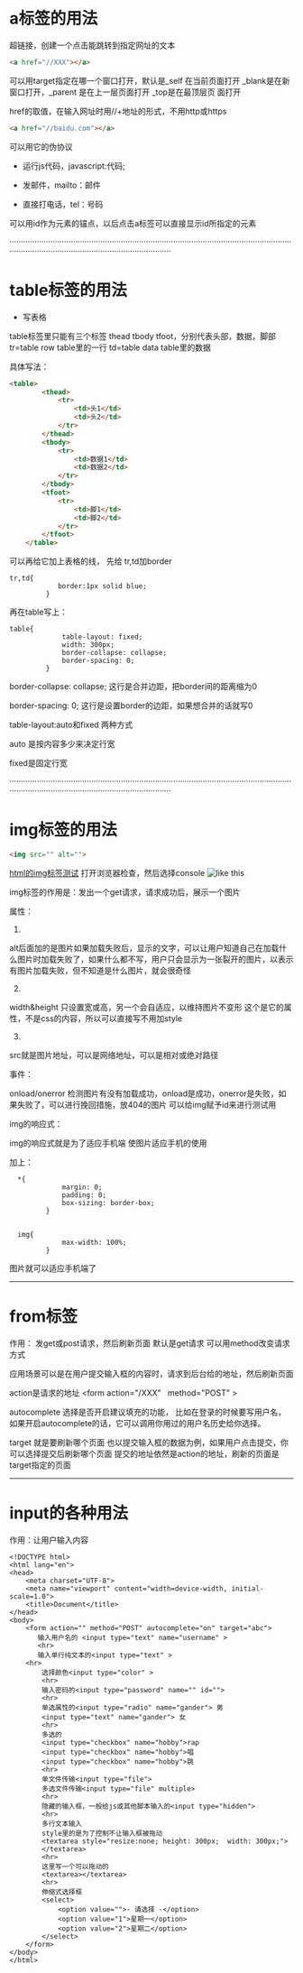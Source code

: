 # a标签的用法

  超链接，创建一个点击能跳转到指定网址的文本
```html
<a href="//XXX"></a>
```

  可以用target指定在哪一个窗口打开，默认是_self 在当前页面打开 
  _blank是在新窗口打开，_parent 是在上一层页面打开 _top是在最顶层页
  面打开


  href的取值，在输入网址时用//+地址的形式，不用http或https
  ```html
<a href="//baidu.com"></a>
```


  可以用它的伪协议
  * 运行js代码，javascript:代码;  
  
  * 发邮件，mailto：邮件
  
  * 直接打电话，tel：号码


  可以用id作为元素的锚点，以后点击a标签可以直接显示id所指定的元素
  


···································································································································································································


  # table标签的用法
  * 写表格

  table标签里只能有三个标签
  thead tbody tfoot，分别代表头部，数据，脚部
  tr=table row   table里的一行
  td=table data  table里的数据


具体写法：
```html
<table>
        <thead>
            <tr>
                <td>头1</td>
                <td>头2</td>
            </tr>
        </thead>
        <tbody>
            <tr>
                <td>数据1</td>
                <td>数据2</td>
            </tr>
        </tbody>
        <tfoot>
            <tr>
                <td>脚1</td>
                <td>脚2</td>
            </tr>
        </tfoot>
    </table>
```
可以再给它加上表格的线，
先给 tr,td加border
```
tr,td{
            border:1px solid blue;
         }
```
再在table写上：
```
table{
             table-layout: fixed;
             width: 300px;
             border-collapse: collapse;
             border-spacing: 0;
         }
```
border-collapse: collapse;   这行是合并边距，把border间的距离缩为0


border-spacing: 0;   这行是设置border的边距，如果想合并的话就写0

table-layout:auto和fixed  两种方式


auto 是按内容多少来决定行宽


fixed是固定行宽

···································································································································································································



# img标签的用法
```html
<img src="" alt="">
```
[html的img标签测试](/HTML展示/img.html)
打开浏览器检查，然后选择console
![like this](/图片集成/404111.png)

img标签的作用是：发出一个get请求，请求成功后，展示一个图片


属性：

1.
alt后面加的是图片如果加载失败后，显示的文字，可以让用户知道自己在加载什么图片时加载失败了，如果什么都不写，用户只会显示为一张裂开的图片，以表示有图片加载失败，但不知道是什么图片，就会很奇怪

2.
width&height
只设置宽或高，另一个会自适应，以维持图片不变形
这个是它的属性，不是css的内容，所以可以直接写不用加style

3.
src就是图片地址，可以是网络地址，可以是相对或绝对路径


事件：

onload/onerror
检测图片有没有加载成功，onload是成功，onerror是失败，如果失败了，可以进行挽回措施，放404的图片
可以给img赋予id来进行测试用



img的响应式：



img的响应式就是为了适应手机端
使图片适应手机的使用

加上：
```
  *{
             margin: 0;
             padding: 0;
             box-sizing: border-box;
         }


  img{
             max-width: 100%;
         }

```
图片就可以适应手机端了






---------------------------
# from标签

作用：
发get或post请求，然后刷新页面
默认是get请求
可以用method改变请求方式

应用场景可以是在用户提交输入框的内容时，请求到后台给的地址，然后刷新页面


action是请求的地址
<form action="/XXX"   method="POST" ></form>

autocomplete 选择是否开启建议填充的功能，
比如在登录的时候要写用户名，如果开启autocomplete的话，它可以调用你用过的用户名历史给你选择。


target 就是要刷新哪个页面
也以提交输入框的数据为例，如果用户点击提交，你可以选择提交后刷新哪个页面
提交的地址依然是action的地址，刷新的页面是target指定的页面


-------------------------------------------
# input的各种用法
作用：让用户输入内容
```
<!DOCTYPE html>
<html lang="en">
<head>
    <meta charset="UTF-8">
    <meta name="viewport" content="width=device-width, initial-scale=1.0">
    <title>Document</title>
</head>
<body>
    <form action="" method="POST" autocomplete="on" target="abc">
       输入用户名的 <input type="text" name="username" >
       <hr>
       输入单行纯文本的<input type="text" >
    <hr>
        选择颜色<input type="color" >
        <hr>    
        输入密码的<input type="password" name="" id="">
        <hr>
        单选属性的<input type="radio" name="gander"> 男
        <input type="text" name="gander"> 女
        <hr>
        多选的
        <input type="checkbox" name="hobby">rap  
        <input type="checkbox" name="hobby">唱  
        <input type="checkbox" name="hobby">跳  
        <hr>
        单文件传输<input type="file">
        多选文件传输<input type="file" multiple>
        <hr>
        隐藏的输入框，一般给js或其他脚本输入的<input type="hidden">
        <hr>
        多行文本输入
        style里的是为了控制不让输入框被拖动
        <textarea style="resize:none; height: 300px;  width: 300px;">
        </textarea>
        <hr>
        这里写一个可以拖动的
        <textarea></textarea>
        <hr>
        伸缩式选择框
        <select>
            <option value="">- 请选择 -</option>
            <option value="1">星期一</option>
            <option value="2">星期二</option>
        </select>
    </form>
</body>
</html>
```



